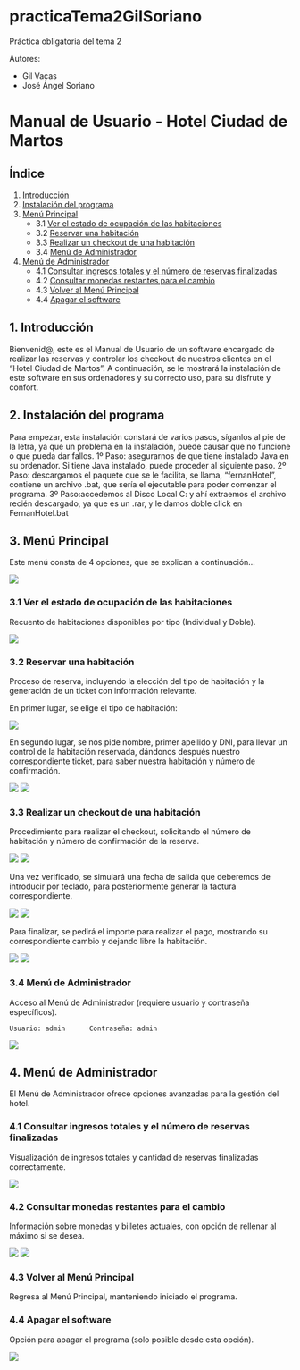 # practicaTema2GilSoriano
Práctica obligatoria del tema 2

Autores:
- Gil Vacas
- José Ángel Soriano

# Manual de Usuario - Hotel Ciudad de Martos

## Índice
1. [Introducción](#1-introducción)
2. [Instalación del programa](#2-instalación-del-programa)
3. [Menú Principal](#3-menú-principal)
   - 3.1 [Ver el estado de ocupación de las habitaciones](#31-ver-el-estado-de-ocupación-de-las-habitaciones)
   - 3.2 [Reservar una habitación](#32-reservar-una-habitación)
   - 3.3 [Realizar un checkout de una habitación](#33-realizar-un-checkout-de-una-habitación)
   - 3.4 [Menú de Administrador](#34-menú-de-administrador)
4. [Menú de Administrador](#4-menú-de-administrador)
   - 4.1 [Consultar ingresos totales y el número de reservas finalizadas](#41-consultar-ingresos-totales-y-el-número-de-reservas-finalizadas)
   - 4.2 [Consultar monedas restantes para el cambio](#42-consultar-monedas-restantes-para-el-cambio)
   - 4.3 [Volver al Menú Principal](#43-volver-al-menú-principal)
   - 4.4 [Apagar el software](#44-apagar-el-software)

## 1. Introducción
Bienvenid@, este es el Manual de Usuario de un software encargado de realizar las reservas y controlar los checkout de nuestros clientes en el “Hotel Ciudad de Martos”.
	A continuación, se le mostrará la instalación de este software en sus ordenadores y su correcto uso, para su disfrute y confort.

## 2. Instalación del programa
Para empezar, esta instalación constará de varios pasos, síganlos al pie de la letra, ya que un problema en la instalación, puede causar que no funcione o que pueda dar fallos.
1º Paso: asegurarnos de que tiene instalado Java en su ordenador. Si tiene Java instalado, puede proceder al siguiente paso.
2º Paso: descargamos el paquete que se le facilita, se llama, “fernanHotel”, contiene un archivo .bat, que sería el ejecutable para poder comenzar el programa.
3º Paso:accedemos al Disco Local C: y ahí extraemos el archivo recién descargado, ya que es un .rar, y le damos doble click en FernanHotel.bat


## 3. Menú Principal
Este menú consta de 4 opciones, que se explican a continuación…

![](capturas/1.jpg)


### 3.1 Ver el estado de ocupación de las habitaciones
Recuento de habitaciones disponibles por tipo (Individual y Doble).

![](capturas/2.jpg)

### 3.2 Reservar una habitación
Proceso de reserva, incluyendo la elección del tipo de habitación y la generación de un ticket con información relevante.

En primer lugar, se elige el tipo de habitación:

![](capturas/3.jpg)

En segundo lugar, se nos pide nombre, primer apellido y DNI, para llevar un control de la habitación reservada, dándonos después nuestro correspondiente ticket, para saber nuestra habitación y número de confirmación.

![](capturas/4.jpg)
![](capturas/5.jpg)

### 3.3 Realizar un checkout de una habitación
Procedimiento para realizar el checkout, solicitando el número de habitación y número de confirmación de la reserva.

![](capturas/6.jpg)
![](capturas/7.jpg)

Una vez verificado, se simulará una fecha de salida que deberemos de introducir por teclado, para posteriormente generar la factura correspondiente.

![](capturas/8.jpg)
![](capturas/10.jpg)

Para finalizar, se pedirá el importe para realizar el pago, mostrando su correspondiente cambio y dejando libre la habitación.

![](capturas/11.jpg)
![](capturas/12.jpg)

### 3.4 Menú de Administrador
Acceso al Menú de Administrador (requiere usuario y contraseña específicos).

	Usuario: admin		Contraseña: admin

 ![](capturas/13.jpg)

## 4. Menú de Administrador
El Menú de Administrador ofrece opciones avanzadas para la gestión del hotel.

### 4.1 Consultar ingresos totales y el número de reservas finalizadas
Visualización de ingresos totales y cantidad de reservas finalizadas correctamente.

![](capturas/14.jpg)

### 4.2 Consultar monedas restantes para el cambio
Información sobre monedas y billetes actuales, con opción de rellenar al máximo si se desea.

![](capturas/15.jpg)
![](capturas/16.jpg)

### 4.3 Volver al Menú Principal
Regresa al Menú Principal, manteniendo iniciado el programa.

### 4.4 Apagar el software
Opción para apagar el programa (solo posible desde esta opción).

![](capturas/17.jpg)
